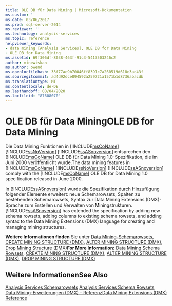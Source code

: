 ```yaml
---
title: OLE DB für Data Mining | Microsoft-Dokumentation
ms.custom: ''
ms.date: 03/06/2017
ms.prod: sql-server-2014
ms.reviewer: ''
ms.technology: analysis-services
ms.topic: reference
helpviewer_keywords:
- data mining [Analysis Services], OLE DB for Data Mining
- OLE DB for Data Mining
ms.assetid: 69f306df-8038-463f-91c3-5413503246c2
author: minewiskan
ms.author: owend
ms.openlocfilehash: 33f77ae9b70046ff8391c7a260519d618e3ad43f
ms.sourcegitcommit: ad4d92dce894592a259721a1571b1d8736abacdb
ms.translationtype: MT
ms.contentlocale: de-DE
ms.lasthandoff: 08/04/2020
ms.locfileid: "87608070"
---
```

# <a name="ole-db-for-data-mining"></a><span data-ttu-id="9fa35-102">OLE DB für Data Mining</span><span class="sxs-lookup"><span data-stu-id="9fa35-102">OLE DB for Data Mining</span></span>
  <span data-ttu-id="9fa35-103">Die Data Mining Funktionen in [!INCLUDE[msCoName](../../includes/msconame-md.md)] [!INCLUDE[ssNoVersion](../../includes/ssnoversion-md.md)] [!INCLUDE[ssASnoversion](../../includes/ssasnoversion-md.md)] entsprechen den [!INCLUDE[msCoName](../../includes/msconame-md.md)] OLE DB für Data Mining 1,0-Spezifikation, die im Juni 2000 veröffentlicht wurde.</span><span class="sxs-lookup"><span data-stu-id="9fa35-103">The data mining features in [!INCLUDE[msCoName](../../includes/msconame-md.md)] [!INCLUDE[ssNoVersion](../../includes/ssnoversion-md.md)] [!INCLUDE[ssASnoversion](../../includes/ssasnoversion-md.md)] comply with the [!INCLUDE[msCoName](../../includes/msconame-md.md)] OLE DB for Data Mining 1.0 specification released in June 2000.</span></span>  
  
 <span data-ttu-id="9fa35-104">In [!INCLUDE[ssASnoversion](../../includes/ssasnoversion-md.md)] wurde die Spezifikation durch Hinzufügung folgender Elemente erweitert: neue Schemarowsets, Spalten zu bestehenden Schemarowsets, Syntax zur Data Mining Extensions (DMX)-Sprache zum Erstellen und Verwalten von Miningstrukturen.</span><span class="sxs-lookup"><span data-stu-id="9fa35-104">[!INCLUDE[ssASnoversion](../../includes/ssasnoversion-md.md)] has extended the specification by adding new schema rowsets, adding columns to existing schema rowsets, and adding syntax to the Data Mining Extensions (DMX) language for creating and managing mining structures.</span></span>  
  
 <span data-ttu-id="9fa35-105">**Weitere Informationen finden** Sie unter [Data Mining-Schemarowsets](../../relational-databases/native-client-ole-db-rowsets/rowsets.md), [CREATE MINING STRUCTURE &#40;DMX&#41;](/sql/dmx/create-mining-structure-dmx), [ALTER MINING STRUCTURE &#40;DMX&#41;](/sql/dmx/alter-mining-structure-dmx), [Drop Mining Structure &#40;DMX&#41;](/sql/dmx/drop-mining-structure-dmx)</span><span class="sxs-lookup"><span data-stu-id="9fa35-105">**For More Information:** [Data Mining Schema Rowsets](../../relational-databases/native-client-ole-db-rowsets/rowsets.md), [CREATE MINING STRUCTURE &#40;DMX&#41;](/sql/dmx/create-mining-structure-dmx), [ALTER MINING STRUCTURE &#40;DMX&#41;](/sql/dmx/alter-mining-structure-dmx), [DROP MINING STRUCTURE &#40;DMX&#41;](/sql/dmx/drop-mining-structure-dmx)</span></span>  
  
## <a name="see-also"></a><span data-ttu-id="9fa35-106">Weitere Informationen</span><span class="sxs-lookup"><span data-stu-id="9fa35-106">See Also</span></span>  
 <span data-ttu-id="9fa35-107">[Analysis Services Schemarowsets](https://docs.microsoft.com/bi-reference/schema-rowsets/analysis-services-schema-rowsets) </span><span class="sxs-lookup"><span data-stu-id="9fa35-107">[Analysis Services Schema Rowsets](https://docs.microsoft.com/bi-reference/schema-rowsets/analysis-services-schema-rowsets) </span></span>  
 [<span data-ttu-id="9fa35-108">Data Mining-Erweiterungen &#40;DMX&#41; – Referenz</span><span class="sxs-lookup"><span data-stu-id="9fa35-108">Data Mining Extensions &#40;DMX&#41; Reference</span></span>](/sql/dmx/data-mining-extensions-dmx-reference)  
  
  
